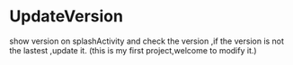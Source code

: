 # UpdateVersion
show version on splashActivity and check the version ,if the version is not the lastest ,update it.
(this is my first project,welcome to modify it.)
